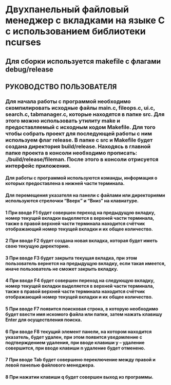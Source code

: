 # Двухпанельный файловый менеджер с вкладками на языке С с использованием библиотеки ncurses

## Для сборки используется makefile с флагами debug/release

## РУКОВОДСТВО ПОЛЬЗОВАТЕЛЯ
### Для начала работы с программой необходимо скомпилировать исходные файлы main.c, fileops.c, ui.c, search.c, tabmanager.c, которые находятся в папке src. Для этого можно использовать утилиту make и предоставляемый с исходным кодом Makefile. Для того чтобы собрать проект для последующей работы с ним используем флаг release. В папке с src и Makefile будет создана директория build/release. Находясь в главной папке проекта в консоли необходимо прописать: ./build/release/fileman. После этого в консоли отрисуется интерфейс приложения.
#### Для работы с программой используются команды, информация о которых предоставлена в нижней части терминала.
#### Для перемещения указателя на панели с файлами или директориями используются стрелочки “Вверх” и “Вниз” на клавиатуре.
#### 1 При вводе F1 будет совершен переход на предыдущую вкладку, номер текущей вкладки выделяется в верхней части терминала, также в правой верхней части терминала находится счётчик отображающий номер текущей вкладки и их общее количество.
#### 2 При вводе F2 будет создана новая вкладка, которая будет иметь свою текущую директорию.
#### 3 При вводе F3 будет закрыта текущая вкладка, при этом пользователь вернется на предыдущую вкладку, если такая имеется, иначе пользователь не cможет закрыть вкладку.
#### 4 При вводе F4 будет совершен переход на следующую вкладку, номер текущей вкладки выделяется в верхней части терминала, также в правой верхней части терминала находится счётчик отображающий номер текущей вкладки и их общее количество.
#### 5 При вводе F7 появится поисковая строка, в которую необходимо будет ввести имя искомого файла или папки, затем нажать клавишу Enter для осуществления поиска.
#### 6 При вводе F8 текущий элемент панели, на котором находится указатель, будет удален, при этом появится уведомление с подтверждением удаления, при вводе клавиши y – удаление совершится, при вводе клавиши n удаление будет отменено.
#### 7 При вводе Tab будет совершено переключение между правой и левой панелью файлового менеджера.
#### 8 При нажатии клавиши q будет совершен выход из программы.